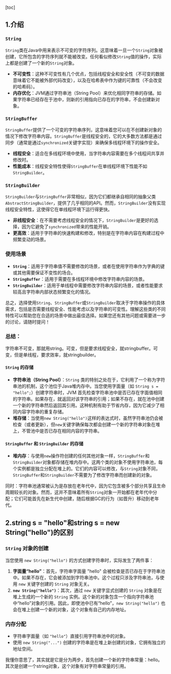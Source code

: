 [toc]

## 1.介绍

### `String`

`String`类在Java中用来表示不可变的字符序列。这意味着一旦一个`String`对象被创建，它所包含的字符序列就不能被改变。任何看似修改`String`值的操作，实际上都是创建了一个新的`String`对象。

- **不可变性**：这种不可变性有几个优点，包括线程安全和安全性（不可变的数据意味着它不能被外部代码改变），以及在哈希表中作为键的可靠性（不会改变的哈希码）。
- **内存优化**：JVM通过字符串池（String Pool）来优化相同字符串的存储。如果字符串已经存在于池中，则新的引用指向已存在的字符串，不会创建新对象。

### `StringBuffer`

`StringBuffer`提供了一个可变的字符串序列，这意味着您可以在不创建新对象的情况下修改字符串内容。`StringBuffer`是线程安全的，它的大多数方法都是通过同步（通常是通过`synchronized`关键字实现）来确保多线程环境下的操作安全。

- **线程安全**：适合在多线程环境中使用，当字符串内容需要在多个线程间共享并修改时。
- **性能成本**：线程安全特性使得`StringBuffer`在单线程环境下性能不如`StringBuilder`。

### `StringBuilder`

`StringBuilder`与`StringBuffer`非常相似，因为它们都继承自相同的抽象父类`AbstractStringBuilder`，提供了几乎相同的API。然而，`StringBuilder`没有实现线程安全特性，这使得它在单线程环境下运行得更快。

- **非线程安全**：在不需要考虑线程安全的情况下，`StringBuilder`是更好的选择，因为它避免了`synchronized`带来的性能开销。
- **更高效**：适用于字符串的快速构建和修改，特别是在字符串内容在构建过程中频繁变动的场景。

### 使用场景

- **`String`**：适用于字符串值不需要修改的场景，或者在使用字符串作为字典的键或其他需要保证不变性的场合。
- **`StringBuffer`**：适用于需要在多线程环境中修改字符串内容的场景。
- **`StringBuilder`**：适用于单线程中需要修改字符串内容的场景，或者性能要求较高且字符串内部状态频繁变化的情况。

总之，选择使用`String`、`StringBuffer`或`StringBuilder`取决于字符串操作的具体需求，包括是否需要线程安全、性能考虑以及字符串的可变性。理解这些类的不同特性可以帮助您在合适的场景中做出最佳选择。如果您还有其他问题或需要进一步的讨论，请随时提问！



### 总结：

字符串不可变，那就用string。可变，但是要求线程安全，就stringbuffer。可变，但是单线程，要求效率，就stringbuilder。 



#### `String` 的存储

- **字符串池（String Pool）**：`String` 类的特别之处在于，它利用了一个称为字符串池的机制，这个池位于Java堆内存中。当您使用字面量（如 `String s = "hello";`）创建字符串时，JVM 首先检查字符串池中是否已存在字面值相同的字符串。如果存在，就返回对该字符串的引用；如果不存在，就在池中创建一个新的字符串然后返回其引用。这种机制有助于节省内存，因为它减少了相同内容字符串的重复存储。
- **堆存储**：当使用`new String("hello")`这样的表达式时，虽然字符串池仍会被检查（或者更新），但`new`关键字确保每次都会创建一个新的字符串对象在堆上，不管池中是否已存在相同内容的字符串。

#### `StringBuffer` 和 `StringBuilder` 的存储

- **堆内存**：与使用`new`操作符创建的任何其他对象一样，`StringBuffer`和`StringBuilder`对象都存储在堆内存中。这两个类的对象不使用字符串池，每个实例都是独立分配在堆上的。它们的内容可以修改，与`String`对象不同，`StringBuffer`和`StringBuilder`不需要为了修改字符串而创建新的对象。



同时：字符串池通常被认为是存放在老年代中，因为它包含被多个部分共享且生命周期较长的对象。然而，这并不意味着所有`String`对象一开始都在老年代中分配；它们可能首先在新生代中创建，随后根据GC的行为（如晋升）移动到老年代。





## 2.string s = "hello"和string s = new String("hello")的区别

### `String` 对象的创建

当您使用 `new String("hello")` 的方式创建字符串时，实际发生了两件事：

1. **字面量“hello”**：首先，字符串字面量 "hello" 会被检查是否已存在于字符串池中。如果不存在，它会被添加到字符串池中。这个过程只涉及字符串池，与使用 `new` 关键字创建的 `String` 对象无关。
2. **`new String("hello")`**：其次，通过 `new` 关键字显式创建的 `String` 对象是在堆上生成的一个新的 `String` 实例。这个新的对象包含一个指向字符串池中“hello”对象的引用。因此，即使池中已有“hello”，`new String("hello")` 也会在堆上创建一个新的对象，这个对象有自己的内存地址。

### 内存分配

- 字符串字面量（如 `"hello"`）直接引用字符串池中的对象。
- 使用 `new String("...")` 创建的字符串是在堆上新创建的对象，它拥有独立的地址空间。



我懂你意思了，其实就是它是分为两步，首先创建一个新的字符串常量：hello。其次是创建一个string对象，这个对象有对字符串常量的引用。